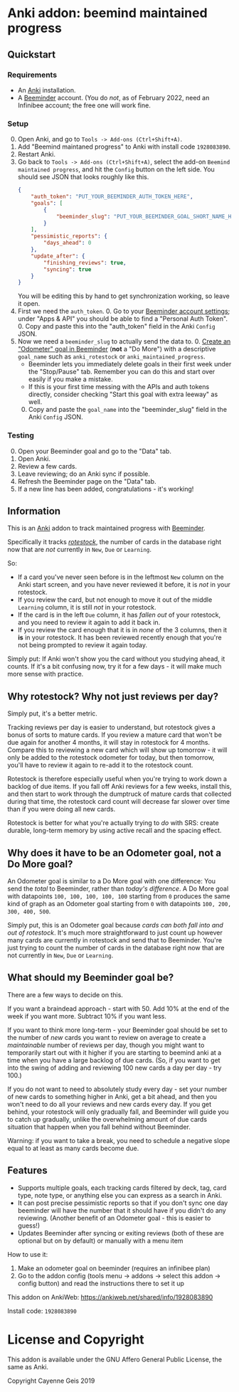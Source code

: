 # Anki addon: beemind maintained progress

## Quickstart

### Requirements

* An [Anki](https://apps.ankiweb.net/) installation.
* A [Beeminder](https://www.beeminder.com/) account. (You do _not_, as of February 2022, need an Infinibee account; the free one will work fine.

### Setup

0. Open Anki, and go to `Tools -> Add-ons (Ctrl+Shift+A)`.
0. Add "Beemind maintaned progress" to Anki with install code `1928083890`.
0. Restart Anki.
0. Go back to `Tools -> Add-ons (Ctrl+Shift+A)`, select the add-on `Beemind maintained progress`, and hit the `Config` button on the left side. You should see JSON that looks roughly like this.
    ```json
    {
        "auth_token": "PUT_YOUR_BEEMINDER_AUTH_TOKEN_HERE",
        "goals": [
            {
                "beeminder_slug": "PUT_YOUR_BEEMINDER_GOAL_SHORT_NAME_HERE"
            }
        ],
        "pessimistic_reports": {
            "days_ahead": 0
        },
        "update_after": {
            "finishing_reviews": true,
            "syncing": true
        }
    }
    ```
    You will be editing this by hand to get synchronization working, so leave it open.
0. First we need the `auth_token`.
   0. Go to your [Beeminder account settings](https://www.beeminder.com/settings/account); under "Apps & API" you should be able to find a "Personal Auth Token".
   0. Copy and paste this into the "auth_token" field in the Anki `Config` JSON.
0. Now we need a `beeminder_slug` to actually send the data to.
   0. [Create an "Odometer" goal in Beeminder](https://www.beeminder.com/new) (**not** a "Do More") with a descriptive `goal_name` such as `anki_rotestock` or `anki_maintained_progress`.
     * Beeminder lets you immediately delete goals in their first week under the "Stop/Pause" tab. Remember you can do this and start over easily if you make a mistake.
     * If this is your first time messing with the APIs and auth tokens directly, consider checking "Start this goal with extra leeway" as well.
   0. Copy and paste the `goal_name` into the "beeminder_slug" field in the Anki `Config` JSON.

### Testing

0. Open your Beeminder goal and go to the "Data" tab.
0. Open Anki.
0. Review a few cards.
0. Leave reviewing; do an Anki sync if possible.
0. Refresh the Beeminder page on the "Data" tab.
0. If a new line has been added, congratulations - it's working!

## Information

This is an [Anki](https://apps.ankiweb.net/) addon to track maintained progress with [Beeminder](https://www.beeminder.com).

Specifically it tracks [_rotestock_](https://forum.beeminder.com/t/anki-addon-maintained-progress/5062/26), the number of cards in the database right now that are *not* currently in `New`, `Due` or `Learning`.

So:
- If a card you've never seen before is in the leftmost `New` column on the Anki start screen, and you have never reviewed it before, it is _not_ in your rotestock.
- If you review the card, but not enough to move it out of the middle `Learning` column, it is still _not_ in your rotestock.
- If the card is in the left `Due` column, it has _fallen out_ of your rotestock, and you need to review it again to add it back in.
- If you review the card enough that it is in _none_ of the 3 columns, then it **is** in your rotestock. It has been reviewed recently enough that you're not being prompted to review it again today.

Simply put: If Anki won't show you the card without you studying ahead, it counts. If it's a bit confusing now, try it for a few days - it will make much more sense with practice.

## Why rotestock? Why not just reviews per day?

Simply put, it's a better metric.

Tracking reviews per day is easier to understand, but rotestock gives a bonus of sorts to mature cards. If you review a mature card that won't be due again for another 4 months, it will stay in rotestock for 4 months. Compare this to reviewing a new card which will show up tomorrow - it will only be added to the rotestock odometer for today, but then tomorrow, you'll have to review it again to re-add it to the rotestock count.

Rotestock is therefore especially useful when you're trying to work down a backlog of due items. If you fall off Anki reviews for a few weeks, install this, and then start to work through the dumptruck of mature cards that collected during that time, the rotestock card count will decrease far slower over time than if you were doing all new cards.

Rotestock is better for what you're actually trying to _do_ with SRS: create durable, long-term memory by using active recall and the spacing effect.

## Why does it have to be an Odometer goal, not a Do More goal?

An Odometer goal is similar to a Do More goal with one difference: You send the _total_ to Beeminder, rather than _today's difference_. A Do More goal with datapoints `100, 100, 100, 100, 100` starting from `0` produces the same kind of graph as an Odometer goal starting from `0` with datapoints `100, 200, 300, 400, 500`.

Simply put, this is an Odometer goal because _cards can both fall into and out of rotestock_. It's much more straightforward to just count up however many cards are currently in rotestock and send that to Beeminder. You're just trying to count the number of cards in the database right now that are not currently in `New`, `Due` or `Learning`.

## What should my Beeminder goal be?

There are a few ways to decide on this.

If you want a braindead approach - start with 50. Add 10% at the end of the week if you want more. Subtract 10% if you want less.

If you want to think more long-term - your Beeminder goal should be set to the number of _new_ cards you want to review on average to create a _maintainable_ number of reviews per day, though you might want to temporarily start out with it higher if you are starting to beemind anki at a time when you have a large backlog of due cards. (So, if you want to get into the swing of adding and reviewing 100 new cards a day per day - try 100.)

If you do not want to need to absolutely study every day - set your number of new cards to something higher in Anki, get a bit ahead, and then you won't need to do all your reviews and new cards every day. If you get behind, your rotestock will only gradually fall, and Beeminder will guide you to catch up gradually, unlike the overwhelming amount of due cards situation that happen when you fall behind without Beeminder.

Warning: if you want to take a break, you need to schedule a negative slope equal to at least as many cards become due.

## Features

* Supports multiple goals, each tracking cards filtered by deck, tag, card type, note type, or anything else you can express as a search in Anki.
* It can post precise pessimistic reports so that if you don't sync one day beeminder will have the number that it should have if you didn't do any reviewing. (Another benefit of an Odometer goal - this is easier to guess!)
* Updates Beeminder after syncing or exiting reviews (both of these are optional but on by default) or manually with a menu item

How to use it:
1. Make an odometer goal on beeminder (requires an infinibee plan)
2. Go to the addon config (tools menu -> addons -> select this addon -> config button) and read the instructions there to set it up

This addon on AnkiWeb: https://ankiweb.net/shared/info/1928083890

Install code: `1928083890`

# License and Copyright

This addon is available under the GNU Affero General Public License, the same as Anki.

Copyright Cayenne Geis 2019
